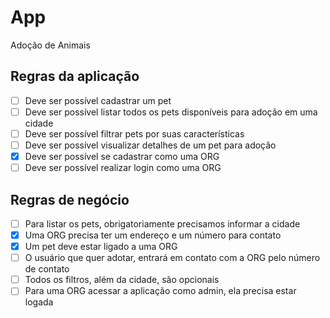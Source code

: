 # App

Adoção de Animais

## Regras da aplicação

  - [ ] Deve ser possível cadastrar um pet
  - [ ] Deve ser possível listar todos os pets disponíveis para adoção em uma cidade
  - [ ] Deve ser possível filtrar pets por suas características 
  - [ ] Deve ser possível visualizar detalhes de um pet para adoção
  - [x] Deve ser possível se cadastrar como uma ORG
  - [ ] Deve ser possível realizar login como uma ORG

## Regras de negócio

  - [ ] Para listar os pets, obrigatoriamente precisamos informar a cidade
  - [x] Uma ORG precisa ter um endereço e um número para contato
  - [x] Um pet deve estar ligado a uma ORG
  - [ ] O usuário que quer adotar, entrará em contato com a ORG pelo número de contato
  - [ ] Todos os filtros, além da cidade, são opcionais
  - [ ] Para uma ORG acessar a aplicação como admin, ela precisa estar logada